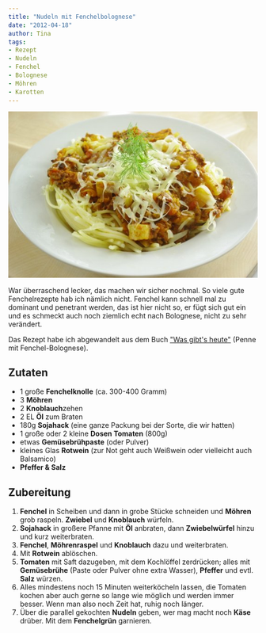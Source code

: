 ```yaml
---
title: "Nudeln mit Fenchelbolognese"
date: "2012-04-18" 
author: Tina
tags:
- Rezept
- Nudeln
- Fenchel
- Bolognese
- Möhren
- Karotten
---
```


![](images/imgp8787.jpg "Fenchelbolognese")

War überraschend lecker, das machen wir sicher nochmal. So viele gute Fenchelrezepte hab ich nämlich nicht. Fenchel kann schnell mal zu dominant und penetrant werden, das ist hier nicht so, er fügt sich gut ein und es schmeckt auch noch ziemlich echt nach Bolognese, nicht zu sehr verändert.

Das Rezept habe ich abgewandelt aus dem Buch ["Was gibt's heute"](https://books.google.de/books?id=R6hsHudoxHYC) (Penne mit Fenchel-Bolognese).

## Zutaten

- 1 große **Fenchelknolle** (ca. 300-400 Gramm)
- 3 **Möhren**
- 2 **Knoblauch**zehen
- 2 EL **Öl** zum Braten
- 180g **Sojahack** (eine ganze Packung bei der Sorte, die wir hatten)
- 1 große oder 2 kleine **Dosen Tomaten** (800g)
- etwas **Gemüsebrühpaste** (oder Pulver)
- kleines Glas **Rotwein** (zur Not geht auch Weißwein oder vielleicht auch Balsamico)
- **Pfeffer & Salz**

## Zubereitung

1. **Fenchel** in Scheiben und dann in grobe Stücke schneiden und **Möhren** grob raspeln. **Zwiebel** und **Knoblauch** würfeln.
2. **Sojahack** in großere Pfanne mit **Öl** anbraten, dann **Zwiebelwürfel** hinzu und kurz weiterbraten.
3. **Fenchel**, **Möhrenraspel** und **Knoblauch** dazu und weiterbraten.
4. Mit **Rotwein** ablöschen.
5. **Tomaten** mit Saft dazugeben, mit dem Kochlöffel zerdrücken; alles mit **Gemüsebrühe** (Paste oder Pulver ohne extra Wasser), **Pfeffer** und evtl. **Salz** würzen.
6. Alles mindestens noch 15 Minuten weiterköcheln lassen, die Tomaten kochen aber auch gerne so lange wie möglich und werden immer besser. Wenn man also noch Zeit hat, ruhig noch länger.
7. Über die parallel gekochten **Nudeln** geben, wer mag macht noch **Käse** drüber. Mit dem **Fenchelgrün** garnieren.
